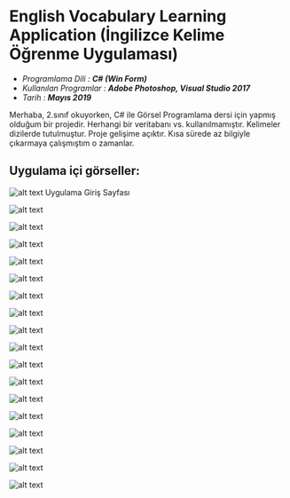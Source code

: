 # English Vocabulary Learning Application (İngilizce Kelime Öğrenme Uygulaması)

* *Programlama Dili : **C# (Win Form)***
* *Kullanılan Programlar : **Adobe Photoshop, Visual Studio 2017***
* *Tarih : **Mayıs 2019***

Merhaba, 2.sınıf okuyorken, C# ile Görsel Programlama dersi için yapmış olduğum bir projedir.
Herhangi bir veritabanı vs. kullanılmamıştır.
Kelimeler dizilerde tutulmuştur.
Proje gelişime açıktır. Kısa sürede az bilgiyle çıkarmaya çalışmıştım o zamanlar.

## Uygulama içi görseller:

![alt text](https://raw.githubusercontent.com/serdarsari/english-vocabulary-learning-app/master/images/1.jpg)
Uygulama Giriş Sayfası
</hr>

![alt text](https://raw.githubusercontent.com/serdarsari/english-vocabulary-learning-app/master/images/2.jpg)


![alt text](https://raw.githubusercontent.com/serdarsari/english-vocabulary-learning-app/master/images/3.jpg)


![alt text](https://raw.githubusercontent.com/serdarsari/english-vocabulary-learning-app/master/images/4.jpg)


![alt text](https://raw.githubusercontent.com/serdarsari/english-vocabulary-learning-app/master/images/5.jpg)


![alt text](https://raw.githubusercontent.com/serdarsari/english-vocabulary-learning-app/master/images/6.jpg)


![alt text](https://raw.githubusercontent.com/serdarsari/english-vocabulary-learning-app/master/images/7.jpg)


![alt text](https://raw.githubusercontent.com/serdarsari/english-vocabulary-learning-app/master/images/8.jpg)


![alt text](https://raw.githubusercontent.com/serdarsari/english-vocabulary-learning-app/master/images/9.jpg)


![alt text](https://raw.githubusercontent.com/serdarsari/english-vocabulary-learning-app/master/images/10.jpg)


![alt text](https://raw.githubusercontent.com/serdarsari/english-vocabulary-learning-app/master/images/11.jpg)


![alt text](https://raw.githubusercontent.com/serdarsari/english-vocabulary-learning-app/master/images/12.jpg)


![alt text](https://raw.githubusercontent.com/serdarsari/english-vocabulary-learning-app/master/images/13.jpg)


![alt text](https://raw.githubusercontent.com/serdarsari/english-vocabulary-learning-app/master/images/14.jpg)


![alt text](https://raw.githubusercontent.com/serdarsari/english-vocabulary-learning-app/master/images/15.jpg)


![alt text](https://raw.githubusercontent.com/serdarsari/english-vocabulary-learning-app/master/images/17.jpg)


![alt text](https://raw.githubusercontent.com/serdarsari/english-vocabulary-learning-app/master/images/18.jpg)


![alt text](https://raw.githubusercontent.com/serdarsari/english-vocabulary-learning-app/master/images/16.jpg)
